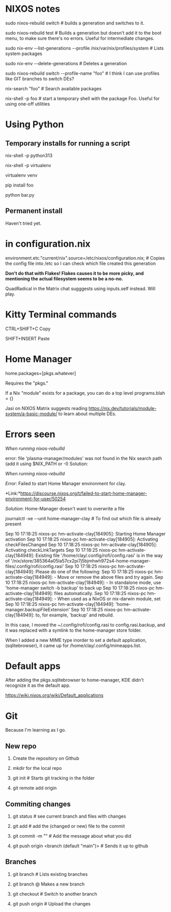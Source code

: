 # NIXOS notes

sudo nixos-rebuild switch   # builds a generation and switches to it.

sudo nixos-rebuild test     # Builds a generation but doesn't add it to the boot menu, to make sure there's no errors. Useful for intermediate changes.

sudo nix-env --list-generations --profile /nix/var/nix/profiles/system # Lists system packages

sudo nix-env --delete-generations <gen number>  # Deletes a generation

sudo nixos-rebuild switch --profile-name "foo"  # I think I can use profiles like GIT branches to switch DEs?

nix-search "foo"    # Search available packages

nix-shell -p foo    # start a temporary shell with the package Foo. Useful for using one-off utilities

# Using Python

## Temporary installs for running a script

nix-shell -p python313

nix-shell -p virtualenv

virtualenv venv

pip install foo

python bar.py

## Permanent install

Haven't tried yet.

# in configuration.nix

environment.etc."current/nix".source=/etc/nixos/configuration.nix;  # Copies the config file into /etc so I can check which file created this generation

**Don't do that with Flakes! Flakes causes it to be more picky, and mentioning the actual filesystem seems to be a no-no.**

QuadRadical in the Matrix chat sugggests using inputs.self instead. Will play.

# Kitty Terminal commands

CTRL+SHIFT+C    Copy

SHIFT+INSERT    Paste

# Home Manager

home.packages=[pkgs.whatever]

Requires the "pkgs."

If a Nix "module" exists for a package, you can do a top level programs.blah = {}

Jasi on NIXOS Matrix suggests reading https://nix.dev/tutorials/module-system/a-basic-module/ to learn about multiple DEs.


# Errors seen

*When running nixos-rebuilld*

error: file 'plasma-manager/modules' was not found in the Nix search path (add it using $NIX_PATH or -I)
Solution:

*When running nixos-rebuilld*

*Error:* Failed to start Home Manager environment for clay.

*Link:*https://discourse.nixos.org/t/failed-to-start-home-manager-environment-for-user/50254

*Solution:* Home-Manager doesn't want to overwrite a file

journalctl -xe --unit home-manager-clay # To find out which file is already present

Sep 10 17:18:25 nixos-pc hm-activate-clay[184905]: Starting Home Manager activation
Sep 10 17:18:25 nixos-pc hm-activate-clay[184905]: Activating checkFilesChanged
Sep 10 17:18:25 nixos-pc hm-activate-clay[184905]: Activating checkLinkTargets
Sep 10 17:18:25 nixos-pc hm-activate-clay[184949]: Existing file '/home/clay/.config/rofi/config.rasi' is in the way of '/nix/store/385364a05la57cx2pi7j5bjmhwh972s4-home-manager-files/.config/rofi/config.rasi'
Sep 10 17:18:25 nixos-pc hm-activate-clay[184949]: Please do one of the following:
Sep 10 17:18:25 nixos-pc hm-activate-clay[184949]: - Move or remove the above files and try again.
Sep 10 17:18:25 nixos-pc hm-activate-clay[184949]: - In standalone mode, use 'home-manager switch -b backup' to back up
Sep 10 17:18:25 nixos-pc hm-activate-clay[184949]:   files automatically.
Sep 10 17:18:25 nixos-pc hm-activate-clay[184949]: - When used as a NixOS or nix-darwin module, set
Sep 10 17:18:25 nixos-pc hm-activate-clay[184949]:     'home-manager.backupFileExtension'
Sep 10 17:18:25 nixos-pc hm-activate-clay[184949]:   to, for example, 'backup' and rebuild.

In this case, I moved the ~/.config/rofi/config.rasi to config.rasi.backup, and it was replaced with a symlink to the home-manager store folder.

When I added a new MIME type inorder to set a default application, (sqlitebrowser), it came up for /home/clay/.config/mimeapps.list.

# Default apps

After adding the pkgs.sqlitebrowser to home-manager, KDE didn't recognize it as the default app. 

https://wiki.nixos.org/wiki/Default_applications


# Git

Because I'm learning as I go.

## New repo

1. Create the repository on Github

2. mkdir for the local repo

3. git init # Starts git tracking in the folder

4. git remote add origin <url copied from github>


## Commiting changes

1. git status  # see current branch and files with changes

2. git add <filename> # add the (changed or new) file to the commit

3. git commit -m "<commit message>" # Add the message about what you did

4. git push origin <branch (default "main")> # Sends it up to github

## Branches

1. git branch # Lists existing branches

2. git branch <branch name> @ Makes a new branch

3. git checkout # Switch to another branch

4. git push origin <branch name> # Upload the changes



